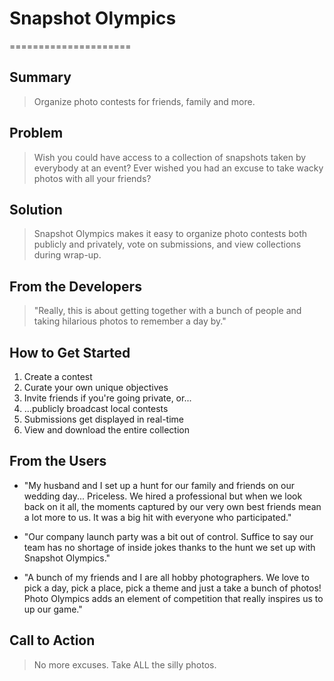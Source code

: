 # Snapshot Olympics #
=====================

<!-- 
> This material was originally posted [here](http://www.quora.com/What-is-Amazons-approach-to-product-development-and-product-management). It is reproduced here for posterities sake.

There is an approach called "working backwards" that is widely used at Amazon. They work backwards from the customer, rather than starting with an idea for a product and trying to bolt customers onto it. While working backwards can be applied to any specific product decision, using this approach is especially important when developing new products or features.

For new initiatives a product manager typically starts by writing an internal press release announcing the finished product. The target audience for the press release is the new/updated product's customers, which can be retail customers or internal users of a tool or technology. Internal press releases are centered around the customer problem, how current solutions (internal or external) fail, and how the new product will blow away existing solutions.

If the benefits listed don't sound very interesting or exciting to customers, then perhaps they're not (and shouldn't be built). Instead, the product manager should keep iterating on the press release until they've come up with benefits that actually sound like benefits. Iterating on a press release is a lot less expensive than iterating on the product itself (and quicker!).

If the press release is more than a page and a half, it is probably too long. Keep it simple. 3-4 sentences for most paragraphs. Cut out the fat. Don't make it into a spec. You can accompany the press release with a FAQ that answers all of the other business or execution questions so the press release can stay focused on what the customer gets. My rule of thumb is that if the press release is hard to write, then the product is probably going to suck. Keep working at it until the outline for each paragraph flows. 

Oh, and I also like to write press-releases in what I call "Oprah-speak" for mainstream consumer products. Imagine you're sitting on Oprah's couch and have just explained the product to her, and then you listen as she explains it to her audience. That's "Oprah-speak", not "Geek-speak".

Once the project moves into development, the press release can be used as a touchstone; a guiding light. The product team can ask themselves, "Are we building what is in the press release?" If they find they're spending time building things that aren't in the press release (overbuilding), they need to ask themselves why. This keeps product development focused on achieving the customer benefits and not building extraneous stuff that takes longer to build, takes resources to maintain, and doesn't provide real customer benefit (at least not enough to warrant inclusion in the press release).
 -->

## Summary ##
  > Organize photo contests for friends, family and more.

## Problem ##
  > Wish you could have access to a collection of snapshots taken by everybody at an event? Ever wished you had an excuse to take wacky photos with all your friends?

## Solution ##
  > Snapshot Olympics makes it easy to organize photo contests both publicly and privately, vote on submissions, and view collections during wrap-up.

## From the Developers ##
  > "Really, this is about getting together with a bunch of people and taking hilarious photos to remember a day by."

## How to Get Started ##
  1. Create a contest
  2. Curate your own unique objectives
  3. Invite friends if you're going private, or...
  4. ...publicly broadcast local contests
  5. Submissions get displayed in real-time
  6. View and download the entire collection

## From the Users ##
  * "My husband and I set up a hunt for our family and friends on our wedding day... Priceless. We hired a professional but when we look back on it all, the moments captured by our very own best friends mean a lot more to us. It was a big hit with everyone who participated."

  * "Our company launch party was a bit out of control. Suffice to say our team has no shortage of inside jokes thanks to the hunt we set up with Snapshot Olympics."

  * "A bunch of my friends and I are all hobby photographers. We love to pick a day, pick a place, pick a theme and just a take a bunch of photos! Photo Olympics adds an element of competition that really inspires us to up our game."

## Call to Action ##
  > No more excuses. Take ALL the silly photos.